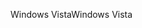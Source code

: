 <span data-ttu-id="ef8fe-101">Windows Vista</span><span class="sxs-lookup"><span data-stu-id="ef8fe-101">Windows Vista</span></span>